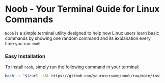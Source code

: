 # Noob - Your Terminal Guide for Linux Commands

`Noob` is a simple terminal utility designed to help new Linux users learn basic commands by showing one random command and its explanation every time you run `noob`.

### Easy Installation

To install `noob`, simply run the following command in your terminal:

```bash
bash -c "$(curl -sSL https://github.com/yourusername/noob/raw/main/install.sh)"
